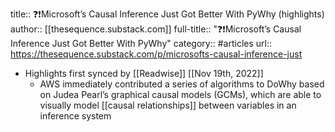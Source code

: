 title:: ❓❗️Microsoft’s Causal Inference Just Got Better With PyWhy (highlights)
author:: [[thesequence.substack.com]]
full-title:: "❓❗️Microsoft’s Causal Inference Just Got Better With PyWhy"
category:: #articles
url:: https://thesequence.substack.com/p/microsofts-causal-inference-just

- Highlights first synced by [[Readwise]] [[Nov 19th, 2022]]
	- AWS immediately contributed a series of algorithms to DoWhy based on Judea Pearl’s graphical causal models (GCMs), which are able to visually model [[causal relationships]] between variables in an inference system